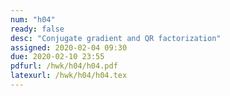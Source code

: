 ```yaml
---
num: "h04"
ready: false
desc: "Conjugate gradient and QR factorization"
assigned: 2020-02-04 09:30
due: 2020-02-10 23:55
pdfurl: /hwk/h04/h04.pdf
latexurl: /hwk/h04/h04.tex
---
```


